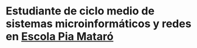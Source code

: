 # Estudiante de ciclo medio de sistemas microinformáticos y redes en [Escola Pia Mataró](https://mataro.escolapia.cat/) 
